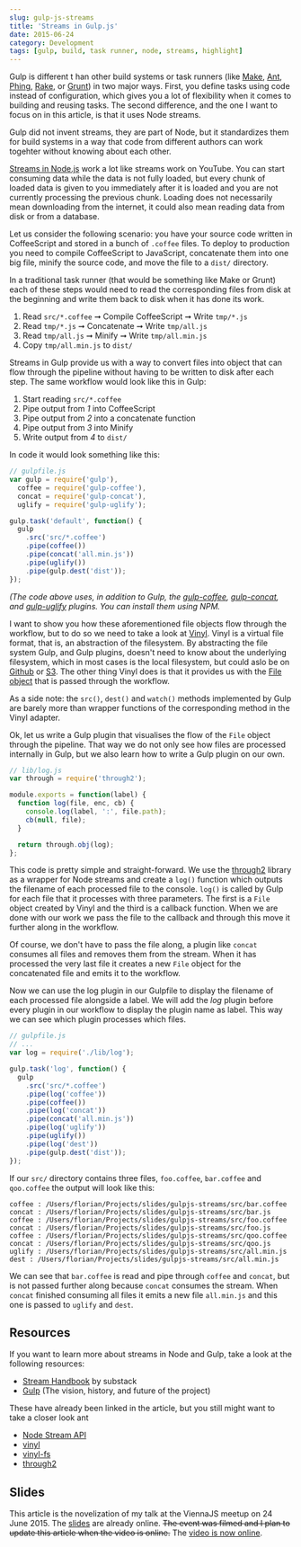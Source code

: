 ```yaml
---
slug: gulp-js-streams
title: 'Streams in Gulp.js'
date: 2015-06-24
category: Development
tags: [gulp, build, task runner, node, streams, highlight]
---
```


Gulp is different t
han other build systems or task runners (like [Make](https://www.gnu.org/software/make/), [Ant](https://ant.apache.org), [Phing](http://www.phing.info), [Rake](http://rake.rubyforge.org), or [Grunt](http://gruntjs.com)) in two major ways. First, you define tasks using code instead of configuration, which gives you a lot of flexibility when it comes to building and reusing tasks. The second difference, and the one I want to focus on in this article, is that it uses Node streams.

Gulp did not invent streams, they are part of Node, but it standardizes them for build systems in a way that code from different authors can work togehter without knowing about each other.

[Streams in Node.js](https://nodejs.org/api/stream.html) work a lot like streams work on YouTube. You can start consuming data while the data is not fully loaded, but every chunk of loaded data is given to you immediately after it is loaded and you are not currently processing the previous chunk. Loading does not necessarily mean downloading from the internet, it could also mean reading data from disk or from a database.

Let us consider the following scenario: you have your source code written in CoffeeScript and stored in a bunch of `.coffee` files. To deploy to production you need to compile CoffeeScript to JavaScript, concatenate them into one big file, minify the source code, and move the file to a `dist/` directory.

In a traditional task runner (that would be something like Make or Grunt) each of these steps would need to read the corresponding files from disk at the beginning and write them back to disk when it has done its work.

1. Read `src/*.coffee` &#10142; Compile CoffeeScript &#10142; Write `tmp/*.js`
2. Read `tmp/*.js` &#10142; Concatenate &#10142; Write `tmp/all.js`
3. Read `tmp/all.js` &#10142; Minify &#10142; Write `tmp/all.min.js`
4. Copy `tmp/all.min.js` to `dist/`

Streams in Gulp provide us with a way to convert files into object that can flow through the pipeline without having to be written to disk after each step. The same workflow would look like this in Gulp:

1. Start reading `src/*.coffee`
2. Pipe output from _1_ into CoffeeScript
3. Pipe output from _2_ into a concatenate function
4. Pipe output from _3_ into Minify
5. Write output from _4_ to `dist/`

In code it would look something like this:

```javascript
// gulpfile.js
var gulp = require('gulp'),
  coffee = require('gulp-coffee'),
  concat = require('gulp-concat'),
  uglify = require('gulp-uglify');

gulp.task('default', function() {
  gulp
    .src('src/*.coffee')
    .pipe(coffee())
    .pipe(concat('all.min.js'))
    .pipe(uglify())
    .pipe(gulp.dest('dist'));
});
```

_(The code above uses, in addition to Gulp, the [gulp-coffee](https://www.npmjs.com/package/gulp-coffee), [gulp-concat](https://www.npmjs.com/package/gulp-concat), and [gulp-uglify](https://www.npmjs.com/package/gulp-uglify) plugins. You can install them using NPM._

I want to show you how these aforementioned file objects flow through the workflow, but to do so we need to take a look at [Vinyl](https://www.npmjs.com/package/vinyl). Vinyl is a virtual file format, that is, an abstraction of the filesystem. By abstracting the file system Gulp, and Gulp plugins, doesn't need to know about the underlying filesystem, which in most cases is the local filesystem, but could aslo be on [Github](https://www.npmjs.com/package/vinyl-github) or [S3](https://www.npmjs.com/package/vinyl-s3). The other thing Vinyl does is that it provides us with the [File object](https://github.com/wearefractal/vinyl/blob/master/index.js#L12) that is passed through the workflow.

As a side note: the `src()`, `dest()` and `watch()` methods implemented by Gulp are barely more than wrapper functions of the corresponding method in the Vinyl adapter.

Ok, let us write a Gulp plugin that visualises the flow of the `File` object through the pipeline. That way we do not only see how files are processed internally in Gulp, but we also learn how to write a Gulp plugin on our own.

```javascript
// lib/log.js
var through = require('through2');

module.exports = function(label) {
  function log(file, enc, cb) {
    console.log(label, ':', file.path);
    cb(null, file);
  }

  return through.obj(log);
};
```

This code is pretty simple and straight-forward. We use the [through2](https://www.npmjs.com/package/through2) library as a wrapper for Node streams and create a `log()` function which outputs the filename of each processed file to the console. `log()` is called by Gulp for each file that it processes with three parameters. The first is a `File` object created by Vinyl and the third is a callback function. When we are done with our work we pass the file to the callback and through this move it further along in the workflow.

Of course, we don't have to pass the file along, a plugin like `concat` consumes all files and removes them from the stream. When it has processed the very last file it creates a new `File` object for the concatenated file and emits it to the workflow.

Now we can use the log plugin in our Gulpfile to display the filename of each processed file alongside a label. We will add the _log_ plugin before every plugin in our workflow to display the plugin name as label. This way we can see which plugin processes which files.

```javascript
// gulpfile.js
// ...
var log = require('./lib/log');

gulp.task('log', function() {
  gulp
    .src('src/*.coffee')
    .pipe(log('coffee'))
    .pipe(coffee())
    .pipe(log('concat'))
    .pipe(concat('all.min.js'))
    .pipe(log('uglify'))
    .pipe(uglify())
    .pipe(log('dest'))
    .pipe(gulp.dest('dist'));
});
```

If our `src/` directory contains three files, `foo.coffee`, `bar.coffee` and `qoo.coffee` the output will look like this:

```shell
coffee : /Users/florian/Projects/slides/gulpjs-streams/src/bar.coffee
concat : /Users/florian/Projects/slides/gulpjs-streams/src/bar.js
coffee : /Users/florian/Projects/slides/gulpjs-streams/src/foo.coffee
concat : /Users/florian/Projects/slides/gulpjs-streams/src/foo.js
coffee : /Users/florian/Projects/slides/gulpjs-streams/src/qoo.coffee
concat : /Users/florian/Projects/slides/gulpjs-streams/src/qoo.js
uglify : /Users/florian/Projects/slides/gulpjs-streams/src/all.min.js
dest : /Users/florian/Projects/slides/gulpjs-streams/src/all.min.js
```

We can see that `bar.coffee` is read and pipe through `coffee` and `concat`, but is not passed further along because `concat` consumes the stream. When `concat` finished consuming all files it emits a new file `all.min.js` and this one is passed to `uglify` and `dest`.

## Resources

If you want to learn more about streams in Node and Gulp, take a look at the following resources:

- [Stream Handbook](https://github.com/substack/stream-handbook) by substack
- [Gulp](https://medium.com/@contrahacks/gulp-3828e8126466) (The vision, history, and future of the project)

These have already been linked in the article, but you still might want to take a closer look ant

- [Node Stream API](https://nodejs.org/api/stream.html)
- [vinyl](https://www.npmjs.com/package/vinyl)
- [vinyl-fs](https://www.npmjs.com/package/vinyl-fs)
- [through2](https://www.npmjs.com/package/through2)

## Slides

This article is the novelization of my talk at the ViennaJS meetup on 24 June 2015. The [slides](https://speakerdeck.com/florianeckerstorfer/streams-in-gulp-dot-js) are already online. <strike>The event was filmed and I plan to update this article when the video is online.</strike> The [video is now online](https://www.youtube.com/watch?v=hRe7_xsQBUQ).

